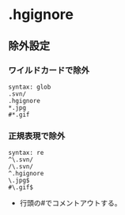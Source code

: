 ﻿# .hgignore

## 除外設定
### ワイルドカードで除外

```clike
syntax: glob
.svn/
.hgignore
*.jpg
#*.gif
```

### 正規表現で除外

```clike
syntax: re
^\.svn/
/\.svn/
^.hgignore
\.jpg$
#\.gif$
```

- 行頭の#でコメントアウトする。
